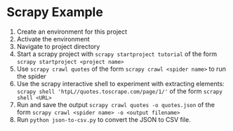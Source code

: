 # Scrapy Example

1. Create an environment for this project
2. Activate the environment
3. Navigate to project directory
4. Start a scrapy project with `scrapy startproject tutorial` of the form `scrapy startproject <project name>`
5. Use `scrapy crawl quotes` of the form `scrapy crawl <spider name>` to run the spider
6. Use the scrapy interactive shell to experiment with extracting elements: `scrapy shell 'htpL//quotes.toscrape.com/page/1/'` of the form `scrapy shell <URL>`
6. Run and save the output `scrapy crawl quotes -o quotes.json` of the form `scrapy crawl <spider name> -o <output filename>`
7. Run `python json-to-csv.py` to convert the JSON to CSV file.
